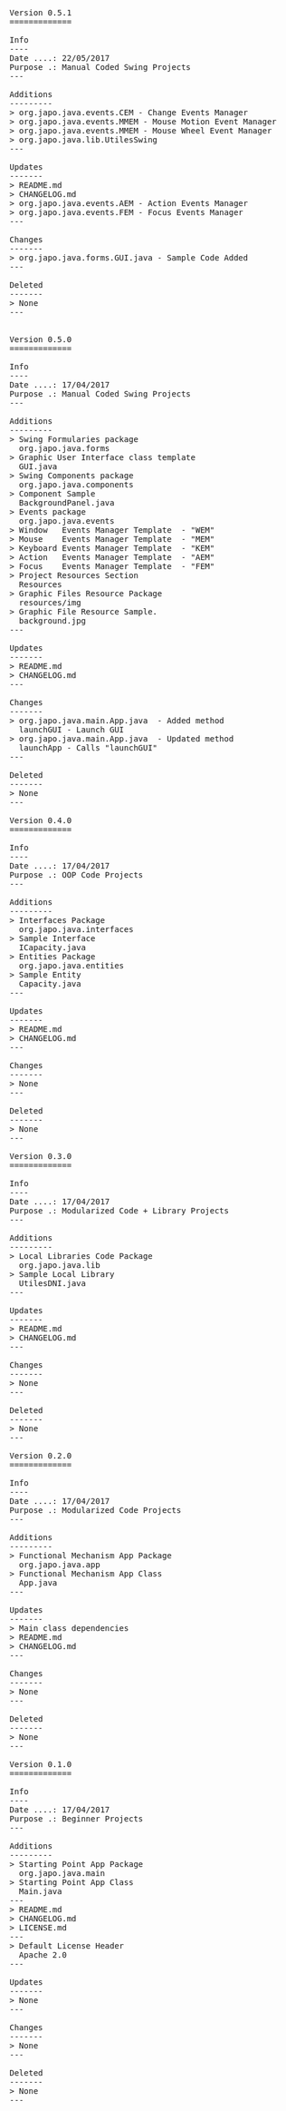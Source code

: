 <pre>

Version 0.5.1
=============

Info
----
Date ....: 22/05/2017
Purpose .: Manual Coded Swing Projects
---

Additions
---------
> org.japo.java.events.CEM - Change Events Manager
> org.japo.java.events.MMEM - Mouse Motion Event Manager
> org.japo.java.events.MMEM - Mouse Wheel Event Manager
> org.japo.java.lib.UtilesSwing
---

Updates
-------
> README.md
> CHANGELOG.md
> org.japo.java.events.AEM - Action Events Manager
> org.japo.java.events.FEM - Focus Events Manager
---

Changes
-------
> org.japo.java.forms.GUI.java - Sample Code Added
---

Deleted
-------
> None
---


Version 0.5.0
=============

Info
----
Date ....: 17/04/2017
Purpose .: Manual Coded Swing Projects
---

Additions
---------
> Swing Formularies package
  org.japo.java.forms
> Graphic User Interface class template
  GUI.java
> Swing Components package
  org.japo.java.components
> Component Sample
  BackgroundPanel.java
> Events package
  org.japo.java.events
> Window   Events Manager Template  - "WEM"
> Mouse    Events Manager Template  - "MEM"
> Keyboard Events Manager Template  - "KEM"
> Action   Events Manager Template  - "AEM"
> Focus    Events Manager Template  - "FEM"
> Project Resources Section
  Resources
> Graphic Files Resource Package
  resources/img
> Graphic File Resource Sample.
  background.jpg
---

Updates
-------
> README.md
> CHANGELOG.md
---

Changes
-------
> org.japo.java.main.App.java  - Added method
  launchGUI - Launch GUI
> org.japo.java.main.App.java  - Updated method
  launchApp - Calls "launchGUI"
---

Deleted
-------
> None
---

Version 0.4.0
=============

Info
----
Date ....: 17/04/2017
Purpose .: OOP Code Projects
---

Additions
---------
> Interfaces Package
  org.japo.java.interfaces
> Sample Interface
  ICapacity.java
> Entities Package
  org.japo.java.entities
> Sample Entity
  Capacity.java
---

Updates
-------
> README.md
> CHANGELOG.md
---

Changes
-------
> None
---

Deleted
-------
> None
---

Version 0.3.0
=============

Info
----
Date ....: 17/04/2017
Purpose .: Modularized Code + Library Projects
---

Additions
---------
> Local Libraries Code Package
  org.japo.java.lib
> Sample Local Library
  UtilesDNI.java
---

Updates
-------
> README.md
> CHANGELOG.md
---

Changes
-------
> None
---

Deleted
-------
> None
---

Version 0.2.0
=============

Info
----
Date ....: 17/04/2017
Purpose .: Modularized Code Projects
---

Additions
---------
> Functional Mechanism App Package
  org.japo.java.app
> Functional Mechanism App Class
  App.java
---

Updates
-------
> Main class dependencies
> README.md
> CHANGELOG.md
---

Changes
-------
> None
---

Deleted
-------
> None
---

Version 0.1.0
=============

Info
----
Date ....: 17/04/2017
Purpose .: Beginner Projects
---

Additions
---------
> Starting Point App Package
  org.japo.java.main
> Starting Point App Class
  Main.java
---
> README.md
> CHANGELOG.md
> LICENSE.md
---
> Default License Header
  Apache 2.0
---

Updates
-------
> None
---

Changes
-------
> None
---

Deleted
-------
> None
---

</pre>